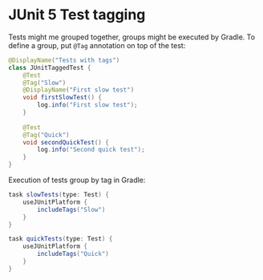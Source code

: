 # JUnit 5 Test tagging

Tests might me grouped together, groups might be executed by Gradle. To define a group, put `@Tag` annotation
on top of the test: 

```java
@DisplayName("Tests with tags")
class JUnitTaggedTest {
    @Test
    @Tag("Slow")
    @DisplayName("First slow test")
    void firstSlowTest() {
        log.info("First slow test");
    }
    
    @Test
    @Tag("Quick")
    void secondQuickTest() {
        log.info("Second quick test");
    }
}
```

Execution of tests group by tag in Gradle: 

```groovy
task slowTests(type: Test) {
    useJUnitPlatform {
        includeTags("Slow")
    }
}

task quickTests(type: Test) {
    useJUnitPlatform {
        includeTags("Quick")
    }
}
```